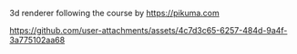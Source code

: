 3d renderer following the course by https://pikuma.com

https://github.com/user-attachments/assets/4c7d3c65-6257-484d-9a4f-3a775102aa68

